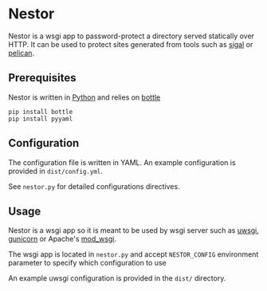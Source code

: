 # Nestor

Nestor is a wsgi app to password-protect a directory served statically over HTTP.
It can be used to protect sites generated from tools such as [sigal](https://github.com/saimn/sigal) or [pelican](https://github.com/getpelican/pelican).

## Prerequisites

Nestor is written in [Python](http://www.python.org) and relies on [bottle](http://www.bottlepy.org)

```
pip install bottle
pip install pyyaml
```

## Configuration

The configuration file is written in YAML. An example configuration is provided in `dist/config.yml`.

See `nestor.py` for detailed configurations directives.

## Usage

Nestor is a wsgi app so it is meant to be used by wsgi server such as [uwsgi](https://github.com/unbit/uwsgi), [gunicorn](http://gunicorn.org/) or
Apache's [mod_wsgi](https://modwsgi.readthedocs.io/en/develop/).

The wsgi app is located in `nestor.py` and accept `NESTOR_CONFIG` environment parameter to specify which configuration to use

An example uwsgi configuration is provided in the `dist/` directory.
